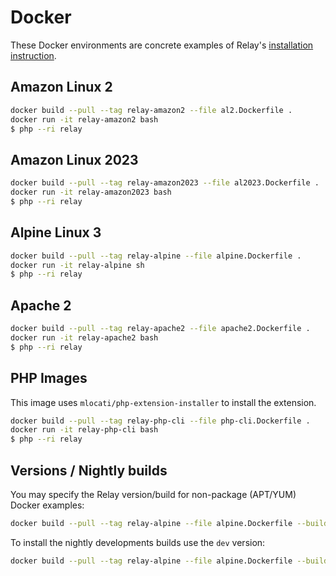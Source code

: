 # Docker

These Docker environments are concrete examples of Relay's [installation instruction](https://relay.so/docs/installation).

## Amazon Linux 2

```bash
docker build --pull --tag relay-amazon2 --file al2.Dockerfile .
docker run -it relay-amazon2 bash
$ php --ri relay
```

## Amazon Linux 2023

```bash
docker build --pull --tag relay-amazon2023 --file al2023.Dockerfile .
docker run -it relay-amazon2023 bash
$ php --ri relay
```

## Alpine Linux 3

```bash
docker build --pull --tag relay-alpine --file alpine.Dockerfile .
docker run -it relay-alpine sh
$ php --ri relay
```

## Apache 2

```bash
docker build --pull --tag relay-apache2 --file apache2.Dockerfile .
docker run -it relay-apache2 bash
$ php --ri relay
```

## PHP Images

This image uses `mlocati/php-extension-installer` to install the extension.

```bash
docker build --pull --tag relay-php-cli --file php-cli.Dockerfile .
docker run -it relay-php-cli bash
$ php --ri relay
```

## Versions / Nightly builds

You may specify the Relay version/build for non-package (APT/YUM) Docker examples:

```bash
docker build --pull --tag relay-alpine --file alpine.Dockerfile --build-arg RELAY=v0.9.1 .
```

To install the nightly developments builds use the `dev` version:

```bash
docker build --pull --tag relay-alpine --file alpine.Dockerfile --build-arg RELAY=dev .
```
